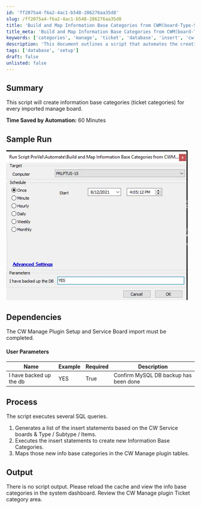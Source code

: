 ```yaml
---
id: 'ff2075a4-f6a2-4ac1-b548-286276aa35d8'
slug: /ff2075a4-f6a2-4ac1-b548-286276aa35d8
title: 'Build and Map Information Base Categories from CWM(board-Type-SubType-Item'
title_meta: 'Build and Map Information Base Categories from CWM(board-Type-SubType-Item'
keywords: ['categories', 'manage', 'ticket', 'database', 'insert', 'cw', 'service', 'plugin']
description: 'This document outlines a script that automates the creation of information base categories for every imported manage board, saving approximately 60 minutes of manual work. It details the process, user parameters, and dependencies required for successful execution.'
tags: ['database', 'setup']
draft: false
unlisted: false
---
```


## Summary

This script will create information base categories (ticket categories) for every imported manage board.

**Time Saved by Automation:** 60 Minutes

## Sample Run

![Sample Run](../../../static/img/docs/ff2075a4-f6a2-4ac1-b548-286276aa35d8/image_1.webp)

## Dependencies

The CW Manage Plugin Setup and Service Board import must be completed.

#### User Parameters

| Name                        | Example | Required | Description                                 |
|-----------------------------|---------|----------|---------------------------------------------|
| I have backed up the db     | YES     | True     | Confirm MySQL DB backup has been done       |

## Process

The script executes several SQL queries.

1. Generates a list of the insert statements based on the CW Service boards & Type / Subtype / Items.
2. Executes the insert statements to create new Information Base Categories.
3. Maps those new info base categories in the CW Manage plugin tables.

## Output

There is no script output. Please reload the cache and view the info base categories in the system dashboard. Review the CW Manage plugin Ticket category area.
